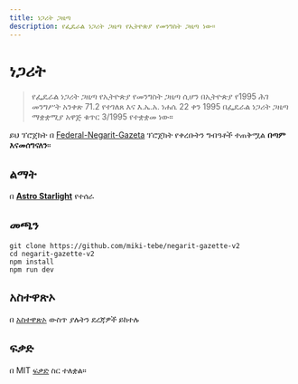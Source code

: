 ```yaml
---
title: ነጋሪት ጋዜጣ
description: የፌዴራል ነጋሪት ጋዜጣ የኢትዮጵያ የመንግስት ጋዜጣ ነው።
---
```

# ነጋሪት

> የፌዴራል ነጋሪት ጋዜጣ የኢትዮጵያ የመንግስት ጋዜጣ ሲሆን በኢትዮጵያ የ1995 ሕገ መንግሥት አንቀጽ 71.2 የተገለጸ እና እ.ኤ.አ. ነሐሴ 22 ቀን 1995 በፌዴራል ነጋሪት ጋዜጣ ማቋቋሚያ አዋጅ ቁጥር 3/1995 የተቋቋመ ነው።

ይህ ፕሮጀክት በ [Federal-Negarit-Gazeta](https://github.com/opengazeta/federal-negarit-gazeta) ፕሮጀክት የቀረቡትን ግብዓቶች ተጠቅሟል **በጣም እናመሰግናለን**።

## ልማት

በ **[Astro Starlight](https://starlight.astro.build/)** የተሰራ

## መጫን

```
git clone https://github.com/miki-tebe/negarit-gazette-v2
cd negarit-gazette-v2
npm install
npm run dev
```

## አስተዋጽኦ

በ [አስተዋጽኦ](.github/CONTRIBUTING.md) ውስጥ ያሉትን ደረጃዎች ይከተሉ

## ፍቃድ

በ MIT [ፍቃድ](LICENSE) ስር ተለቋል።
